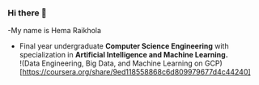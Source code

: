 ### Hi there 👋
-My name is Hema Raikhola
- Final year undergraduate **Computer Science Engineering** with specialization in **Artificial Intelligence and Machine Learning.**<br>
!(Data Engineering, Big Data, and Machine Learning on GCP)[https://coursera.org/share/9ed118558868c6d809979677d4c44240]


<!--
**h-ema-r/h-ema-r** is a ✨ _special_ ✨ repository because its `README.md` (this file) appears on your GitHub profile.

Here are some ideas to get you started:

- 🔭 I’m currently working on ...
- 🌱 I’m currently learning ...
- 👯 I’m looking to collaborate on ...
- 🤔 I’m looking for help with ...
- 💬 Ask me about ...
- 📫 How to reach me: ...
- 😄 Pronouns: ...
- ⚡ Fun fact: ...
-->
